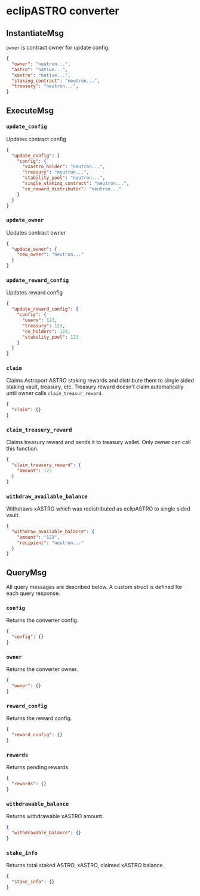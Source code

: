 # eclipASTRO converter

## InstantiateMsg

`owner` is contract owner for update config.

```json
{
  "owner": "neutron...",
  "astro": "native...",
  "xastro": "native...",
  "staking_contract": "neutron...",
  "treasury": "neutron...",
}
```

## ExecuteMsg

### `update_config`

Updates contract config

```json
{
  "update_config": {
    "config": {
      "vxastro_holder": "neutron...",
      "treasury": "neutron...",
      "stability_pool": "neutron...",
      "single_staking_contract": "neutron...",
      "ce_reward_distributor": "neutron..."
    }
  }
}
```

### `update_owner`

Updates contract owner

```json
{
  "update_owner": {
    "new_owner": "neutron..."
  }
}
```

### `update_reward_config`

Updates reward config

```json
{
  "update_reward_config": {
    "config": {
      "users": 123,
      "treasury": 123,
      "ce_holders": 123,
      "stability_pool": 123
    }
  }
}
```

### `claim`

Claims Astroport ASTRO staking rewards and distribute them to single sided staking vault, treasury, etc. Treasury reward doesn't claim automatically until owner calls `claim_treasur_reward`.

```json
{
  "claim": {}
}
```

### `claim_treasury_reward`

Claims treasury reward and sends it to treasury wallet. Only owner can call this function.

```json
{
  "claim_treasury_reward": {
    "amount": 123
  }
}
```

### `withdraw_available_balance`

Withdraws xASTRO which was redistributed as eclipASTRO to single sided vault.

```json
{
  "withdraw_available_balance": {
    "amount": "123",
    "recipient": "neutron..."
  }
}
```

## QueryMsg

All query messages are described below. A custom struct is defined for each query response.

### `config`

Returns the converter config.

```json
{
  "config": {}
}
```

### `owner`

Returns the converter owner.

```json
{
  "owner": {}
}
```

### `reward_config`

Returns the reward config.

```json
{
  "reward_config": {}
}
```

### `rewards`

Returns pending rewards.

```json
{
  "rewards": {}
}
```

### `withdrawable_balance`

Returns withdrawable xASTRO amount.

```json
{
  "withdrawable_balance": {}
}
```

### `stake_info`

Returns total staked ASTRO, xASTRO, claimed xASTRO balance.

```json
{
  "stake_info": {}
}
```
